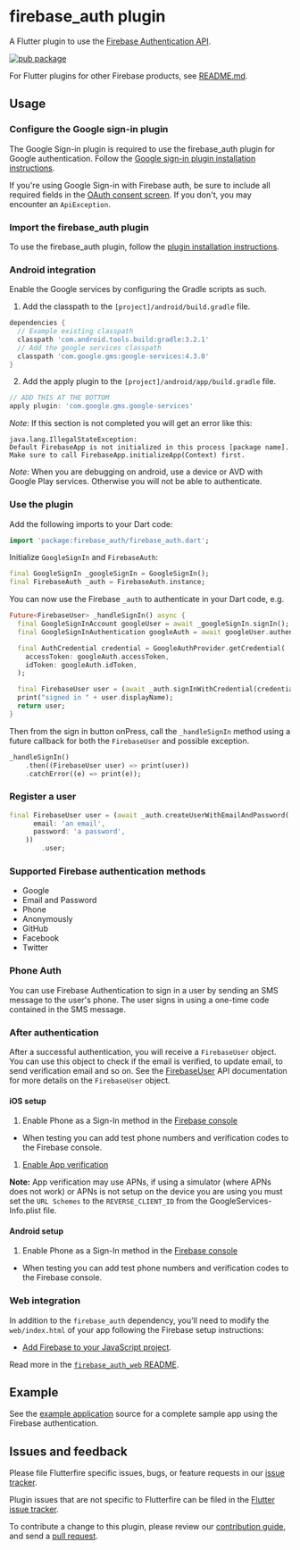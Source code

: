 # firebase_auth plugin
A Flutter plugin to use the [Firebase Authentication API](https://firebase.google.com/products/auth/).

[![pub package](https://img.shields.io/pub/v/firebase_auth.svg)](https://pub.dartlang.org/packages/firebase_auth)

For Flutter plugins for other Firebase products, see [README.md](https://github.com/FirebaseExtended/flutterfire/blob/master/README.md).

## Usage

### Configure the Google sign-in plugin
The Google Sign-in plugin is required to use the firebase_auth plugin for Google authentication. Follow the [Google sign-in plugin installation instructions](https://pub.dartlang.org/packages/google_sign_in#pub-pkg-tab-installing).

If you're using Google Sign-in with Firebase auth, be sure to include all required fields in the [OAuth consent screen](https://console.developers.google.com/apis/credentials/consent). If you don't, you may encounter an `ApiException`.

### Import the firebase_auth plugin
To use the firebase_auth plugin, follow the [plugin installation instructions](https://pub.dartlang.org/packages/firebase_auth#pub-pkg-tab-installing).

### Android integration

Enable the Google services by configuring the Gradle scripts as such.

1. Add the classpath to the `[project]/android/build.gradle` file.
```gradle
dependencies {
  // Example existing classpath
  classpath 'com.android.tools.build:gradle:3.2.1'
  // Add the google services classpath
  classpath 'com.google.gms:google-services:4.3.0'
}
```

2. Add the apply plugin to the `[project]/android/app/build.gradle` file.
```gradle
// ADD THIS AT THE BOTTOM
apply plugin: 'com.google.gms.google-services'
```

*Note:* If this section is not completed you will get an error like this:
```
java.lang.IllegalStateException:
Default FirebaseApp is not initialized in this process [package name].
Make sure to call FirebaseApp.initializeApp(Context) first.
```

*Note:* When you are debugging on android, use a device or AVD with Google Play services.
Otherwise you will not be able to authenticate.

### Use the plugin

Add the following imports to your Dart code:
```dart
import 'package:firebase_auth/firebase_auth.dart';
```

Initialize `GoogleSignIn` and `FirebaseAuth`:
```dart
final GoogleSignIn _googleSignIn = GoogleSignIn();
final FirebaseAuth _auth = FirebaseAuth.instance;
```

You can now use the Firebase `_auth` to authenticate in your Dart code, e.g.
```dart
Future<FirebaseUser> _handleSignIn() async {
  final GoogleSignInAccount googleUser = await _googleSignIn.signIn();
  final GoogleSignInAuthentication googleAuth = await googleUser.authentication;

  final AuthCredential credential = GoogleAuthProvider.getCredential(
    accessToken: googleAuth.accessToken,
    idToken: googleAuth.idToken,
  );

  final FirebaseUser user = (await _auth.signInWithCredential(credential)).user;
  print("signed in " + user.displayName);
  return user;
}
```

Then from the sign in button onPress, call the `_handleSignIn` method using a future
callback for both the `FirebaseUser` and possible exception.
```dart
_handleSignIn()
    .then((FirebaseUser user) => print(user))
    .catchError((e) => print(e));
```

### Register a user

```dart
final FirebaseUser user = (await _auth.createUserWithEmailAndPassword(
      email: 'an email',
      password: 'a password',
    ))
        .user;
```

### Supported Firebase authentication methods

* Google
* Email and Password
* Phone
* Anonymously
* GitHub
* Facebook
* Twitter

### Phone Auth

You can use Firebase Authentication to sign in a user by sending an SMS message to
the user's phone. The user signs in using a one-time code contained in the SMS message.

### After authentication

After a successful authentication, you will receive a `FirebaseUser` object. You can use this object to check if the email is verified, to update email, to send verification email and so on. See the [FirebaseUser](https://pub.dartlang.org/documentation/firebase_auth/latest/firebase_auth/FirebaseUser-class.html) API documentation for more details on the `FirebaseUser` object.


#### iOS setup

1. Enable Phone as a Sign-In method in the [Firebase console](https://console.firebase.google.com/u/0/project/_/authentication/providers)

  - When testing you can add test phone numbers and verification codes to the Firebase console.

1. [Enable App verification](https://firebase.google.com/docs/auth/ios/phone-auth#enable-app-verification)  

**Note:** App verification may use APNs, if using a simulator (where APNs does not work) or APNs is not setup on the
device you are using you must set the `URL Schemes` to the `REVERSE_CLIENT_ID` from the GoogleServices-Info.plist file.

#### Android setup

1. Enable Phone as a Sign-In method in the [Firebase console](https://console.firebase.google.com/u/0/project/_/authentication/providers)

  - When testing you can add test phone numbers and verification codes to the Firebase console.

### Web integration

In addition to the `firebase_auth` dependency, you'll need to modify the `web/index.html` of your app following the Firebase setup instructions:

* [Add Firebase to your JavaScript project](https://firebase.google.com/docs/web/setup#from-the-cdn).

Read more in the [`firebase_auth_web` README](https://github.com/FirebaseExtended/flutterfire/blob/master/packages/firebase_auth/firebase_auth_web/README.md).

## Example

See the [example application](https://github.com/FirebaseExtended/flutterfire/tree/master/packages/firebase_auth/firebase_auth/example) source
for a complete sample app using the Firebase authentication.

## Issues and feedback

Please file Flutterfire specific issues, bugs, or feature requests in our [issue tracker](https://github.com/FirebaseExtended/flutterfire/issues/new).

Plugin issues that are not specific to Flutterfire can be filed in the [Flutter issue tracker](https://github.com/flutter/flutter/issues/new).

To contribute a change to this plugin,
please review our [contribution guide](https://github.com/FirebaseExtended/flutterfire/blob/master/CONTRIBUTING.md),
and send a [pull request](https://github.com/FirebaseExtended/flutterfire/pulls).
